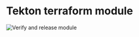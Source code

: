 # Tekton terraform module

![Verify and release module](https://github.com/ibm-garage-cloud/terraform-tools-tekton/workflows/Verify%20and%20release%20module/badge.svg)
